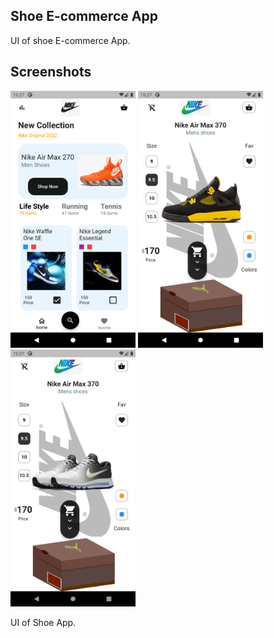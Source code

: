 ## Shoe E-commerce App

UI of shoe E-commerce App.

## Screenshots

<img src="https://github.com/sandesh1417/Shoe-App-UI/blob/main/Screenshots/Screenshot_1652719359.png" alt="drawing" width="200"/>  <img src="https://github.com/sandesh1417/Shoe-App-UI/blob/main/Screenshots/Screenshot_1652719365.png" alt="drawing" width="200"/>     <img src="https://github.com/sandesh1417/Shoe-App-UI/blob/main/Screenshots/Screenshot_1652719373.png" alt="drawing" width="200"/>

UI of Shoe App.



